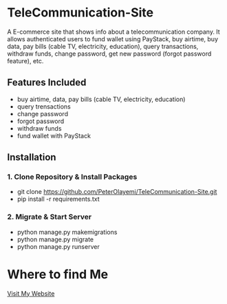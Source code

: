 # TeleCommunication-Site
A E-commerce site that shows info about a telecommunication company. It allows authenticated users to fund wallet using PayStack, buy airtime, buy data, pay bills (cable TV, electricity, education), query transactions, withdraw funds, change password, get new password (forgot password feature), etc.

## Features Included
* buy airtime, data, pay bills (cable TV, electricity, education)
* query trensactions
* change password
* forgot password
* withdraw funds
* fund wallet with PayStack

## Installation
### 1. Clone Repository & Install Packages

- git clone https://github.com/PeterOlayemi/TeleCommunication-Site.git
- pip install -r requirements.txt

### 2. Migrate & Start Server
* python manage.py makemigrations
* python manage.py migrate
* python manage.py runserver

# Where to find Me
[Visit My Website](https://peterolayemi.github.io)
